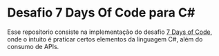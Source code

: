 # Desafio 7 Days Of Code para C#

Esse reposítorio consiste na implementação do desafio [7 Days of Code]([text](https://7daysofcode.io/matricula/csharp)), onde o intuito é praticar certos elementos da linguagem C#, além do consumo de APIs.